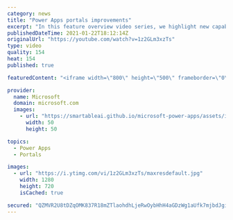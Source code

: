```yaml
---
category: news
title: "Power Apps portals improvements"
excerpt: "In this feature overview video series, we highlight new capabilities included in the latest update to Microsoft Power Apps.  Power Apps portals improvements bring new capabilities for makers and developers by providing a new identity management configuration experience with enhanced functionality to"
publishedDateTime: 2021-01-22T18:12:14Z
originalUrl: "https://youtube.com/watch?v=1z2GLm3xzTs"
type: video
quality: 154
heat: 154
published: true

featuredContent: "<iframe width=\"800\" height=\"500\" frameborder=\"0\" src=\"https://www.youtube.com/embed/1z2GLm3xzTs\" allow=\"accelerometer; autoplay; encrypted-media; gyroscope; picture-in-picture\" allowfullscreen></iframe>"

provider:
  name: Microsoft
  domain: microsoft.com
  images:
    - url: "https://smartableai.github.io/microsoft-power-apps/assets/images/organizations/microsoft.com-50x50.jpg"
      width: 50
      height: 50

topics:
  - Power Apps
  - Portals

images:
  - url: "https://i.ytimg.com/vi/1z2GLm3xzTs/maxresdefault.jpg"
    width: 1280
    height: 720
    isCached: true

secured: "QZMVR2U8tDZqOMK837R18mZTlaohdhLjeRwOybHhH4aGDzWg1aUfk7mjbdJgiB7mIlhhb8LBxMQOrv9Acu+4/HFfiPrAL/m83cOTc3dZcDlWm23GVapN/jY7nPRGHTmnvsagKX9dpZk+/wRxRhQG8j5jDpPJOWd6BsaPyGpNCLrQsgZ6T4Z+oysWzpNWw6HxzbrKCovmknCLKccL6hUdb90uXYaSdXJji4SmEZoeZdRSUGDAdL9Z4eqeMU6amaa26eEwV7NA7VlbkI+97q6yxNxTp5nI4yYpPqD4Z68IGnDrjrObbui6HMgoksts/bJMbPe8T3ojWID2qDSO75hKa2a0VqlROicP5WWTcimkyDCVl0ojeI5WuJq3MVctW2R69+hafJd5jukJ7koUII/yKO59h656C6bjP88bW+zPJ8u7hbm0fKJ+JyiFXpiSAkM4;WgF2Nsuee6kh9o2ZDDTgvw=="
---
```


